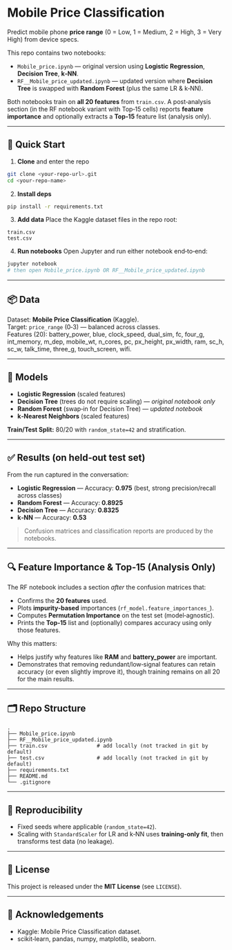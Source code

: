 # Mobile Price Classification

Predict mobile phone **price range** (0 = Low, 1 = Medium, 2 = High, 3 = Very High) from device specs.

This repo contains two notebooks:
- `Mobile_price.ipynb` — original version using **Logistic Regression**, **Decision Tree**, **k‑NN**.
- `RF__Mobile_price_updated.ipynb` — updated version where **Decision Tree** is swapped with **Random Forest** (plus the same LR & k‑NN).

Both notebooks train on **all 20 features** from `train.csv`. A post‑analysis section (in the RF notebook variant with Top‑15 cells) reports **feature importance** and optionally extracts a **Top‑15** feature list (analysis only).

---

## 🚀 Quick Start

1. **Clone** and enter the repo
```bash
git clone <your-repo-url>.git
cd <your-repo-name>
```

2. **Install deps**
```bash
pip install -r requirements.txt
```

3. **Add data**
Place the Kaggle dataset files in the repo root:
```
train.csv
test.csv
```

4. **Run notebooks**
Open Jupyter and run either notebook end‑to‑end:
```bash
jupyter notebook
# then open Mobile_price.ipynb OR RF__Mobile_price_updated.ipynb
```

---

## 📦 Data

Dataset: **Mobile Price Classification** (Kaggle).  
Target: `price_range` (0‑3) — balanced across classes.  
Features (20): battery_power, blue, clock_speed, dual_sim, fc, four_g, int_memory, m_dep, mobile_wt, n_cores, pc, px_height, px_width, ram, sc_h, sc_w, talk_time, three_g, touch_screen, wifi.

---

## 🧠 Models

- **Logistic Regression** (scaled features)
- **Decision Tree** (trees do not require scaling) — *original notebook only*
- **Random Forest** (swap‑in for Decision Tree) — *updated notebook*
- **k‑Nearest Neighbors** (scaled features)

**Train/Test Split:** 80/20 with `random_state=42` and stratification.

---

## ✅ Results (on held‑out test set)
From the run captured in the conversation:
- **Logistic Regression** — Accuracy: **0.975** (best, strong precision/recall across classes)
- **Random Forest** — Accuracy: **0.8925**
- **Decision Tree** — Accuracy: **0.8325**
- **k‑NN** — Accuracy: **0.53**

> Confusion matrices and classification reports are produced by the notebooks.

---

## 🔍 Feature Importance & Top‑15 (Analysis Only)
The RF notebook includes a section *after* the confusion matrices that:
- Confirms the **20 features** used.
- Plots **impurity‑based** importances (`rf_model.feature_importances_`).
- Computes **Permutation Importance** on the test set (model‑agnostic).
- Prints the **Top‑15** list and (optionally) compares accuracy using only those features.

Why this matters:
- Helps justify why features like **RAM** and **battery_power** are important.
- Demonstrates that removing redundant/low‑signal features can retain accuracy (or even slightly improve it), though training remains on all 20 for the main results.

---

## 🗂️ Repo Structure

```
.
├── Mobile_price.ipynb
├── RF__Mobile_price_updated.ipynb
├── train.csv                # add locally (not tracked in git by default)
├── test.csv                 # add locally (not tracked in git by default)
├── requirements.txt
├── README.md
└── .gitignore
```

---

## 🔁 Reproducibility

- Fixed seeds where applicable (`random_state=42`).
- Scaling with `StandardScaler` for LR and k‑NN uses **training‑only fit**, then transforms test data (no leakage).

---

## 📜 License

This project is released under the **MIT License** (see `LICENSE`).

---

## 🙌 Acknowledgements

- Kaggle: Mobile Price Classification dataset.
- scikit‑learn, pandas, numpy, matplotlib, seaborn.
